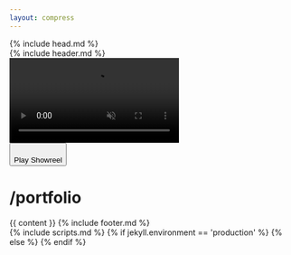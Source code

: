 ```yaml
---
layout: compress
---
```


<!DOCTYPE html>
<html lang="en">
  {% include head.md %}
  <body>
    <div class="ui-frame">
      <div class="ui-navbar">
        {% include header.md %}
      </div>
      <div class="ui-content !pt-0 md:pt-0">
        <div class="content-container-wo">
          <div class="relative w-full h-[75vh] bg-black bg-opacity-50 mb-8">
            <div class="absolute inset-0 bg-gradient-to-b from-transparent to-black/60 z-20"></div>
            <video id="backgroundVideo" class="fade-in-element absolute top-0 left-0 w-full h-full object-cover z-10" autoplay muted loop>
                <source src="https://ik.imagekit.io/UltraDAO/chriswallace.net/portfolio-video.mp4" type="video/mp4">
                Your browser does not support HTML5 video.
            </video>
            <div class="fade-in-element absolute top-8 md:top-auto bottom-8 left-8 right-8 z-30 flex flex-col md:flex-row gap-6 md:gap-4 justify-between md:justify-between items-start md:items-end">
              <button id="playButton" class="text-white text-sm break-keep flex gap-3 justify-center items-center" onclick="togglePlay()">
                  <svg id="playIcon" width="12" height="20" viewBox="0 0 16 24" fill="none" xmlns="http://www.w3.org/2000/svg"><path d="M15.4353 10.8295L1.80706 0.23623C1.06251 -0.342509 0 0.208084 0 1.17265V22.8274C0 23.7919 1.06251 24.3425 1.80706 23.7638L15.4353 13.1705C16.1882 12.5853 16.1882 11.4147 15.4353 10.8295Z" class="fill-current" /></svg>
                  <div class="pt-[4px]" id="buttonText">Play Showreel</div>
              </button>
              <h1 class="mb-0 text-6xl md:text-4xl">/portfolio</h1>
            </div>
          </div>
        </div>
        {{ content }}
        {% include footer.md %}
      </div>
    </div>
    {% include scripts.md %}
    {% if jekyll.environment == 'production' %}
    <script src="/assets/js/portfolioVideo.min.js?v={{ site.version }}"></script>
    {% else %}
    <script src="/assets/js/portfolioVideo.js?v={{ site.version }}"></script>
    {% endif %}
  </body>
</html>
